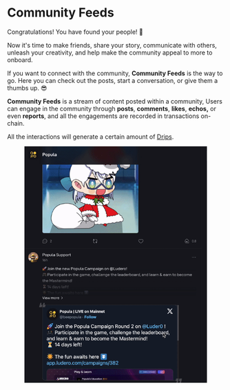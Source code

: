 # Community Feeds

Congratulations! You have found your people! 👋&#x20;

Now it's time to make friends, share your story, communicate with others, unleash your creativity, and help make the community appeal to more to onboard.

If you want to connect with the community, **Community Feeds** is the way to go. Here you can check out the posts, start a conversation, or give them a thumbs up. 😎

**Community Feeds** is a stream of content posted within a community, Users can engage in the community through **posts**, **comments**, **likes**, **echos,** or even **reports**, and all the engagements are recorded in transactions on-chain.

All the interactions will generate a certain amount of [Drips](https://www.notion.so/5-Drips-Drip-Royalties-c65860c21a0e45cfa59d5dda0b35e131?pvs=21).

<figure><img src="../.gitbook/assets/Kapture 2023-12-08 at 13.55.56.gif" alt=""><figcaption></figcaption></figure>
